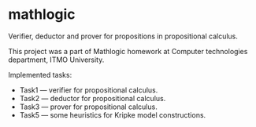 # mathlogic
Verifier, deductor and prover for propositions in propositional calculus. 

This project was a part of Mathlogic homework at Computer technologies department, ITMO University.

Implemented tasks:
* Task1 &mdash; verifier for propositional calculus.
* Task2 &mdash; deductor for propositional calculus.
* Task3 &mdash; prover for propositional calculus.
* Task5 &mdash; some heuristics for Kripke model constructions.
